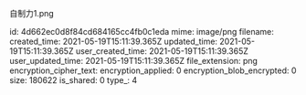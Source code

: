 自制力1.png

id: 4d662ec0d8f84cd684165cc4fb0c1eda
mime: image/png
filename: 
created_time: 2021-05-19T15:11:39.365Z
updated_time: 2021-05-19T15:11:39.365Z
user_created_time: 2021-05-19T15:11:39.365Z
user_updated_time: 2021-05-19T15:11:39.365Z
file_extension: png
encryption_cipher_text: 
encryption_applied: 0
encryption_blob_encrypted: 0
size: 180622
is_shared: 0
type_: 4